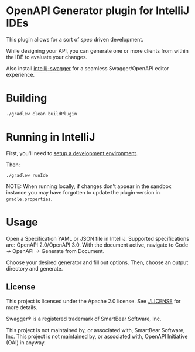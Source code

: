 # OpenAPI Generator plugin for IntelliJ IDEs

This plugin allows for a sort of _spec_ driven development.

While designing your API, you can generate one or more clients from within the IDE to evaluate your changes.

Also install [intellij-swagger](https://plugins.jetbrains.com/plugin/8347) for a seamless Swagger/OpenAPI editor experience.

# Building

```
./gradlew clean buildPlugin
```

# Running in IntelliJ

First, you'll need to [setup a development environment](http://www.jetbrains.org/intellij/sdk/docs/basics/getting_started/setting_up_environment.html).

Then:

```
./gradlew runIde
```

NOTE: When running locally, if changes don't appear in the sandbox instance you may have forgotten to update the plugin version in `gradle.properties`.

# Usage

Open a Specification YAML or JSON file in IntelliJ. Supported specifications are: OpenAPI 2.0/OpenAPI 3.0. With the document active, navigate to Code -> OpenAPI -> Generate from Document.

Choose your desired generator and fill out options. Then, choose an output directory and generate.

## License

This project is licensed under the Apache 2.0 license. See [./LICENSE](LICENSE) for more details.

Swagger® is a registered trademark of SmartBear Software, Inc.

This project is not maintained by, or associated with, SmartBear Software, Inc.
This project is not maintained by, or associated with, OpenAPI Initiative (OAI) in anyway.
